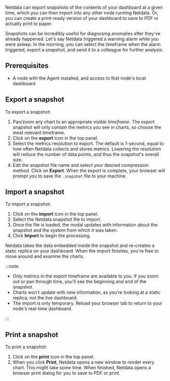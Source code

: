 <!--
title: "Snapshot data"
sidebar_label: "Snapshot data"
custom_edit_url: "https://github.com/netdata/netdata/blob/master/docs/tasks/miscellaneous/snapshot-data.md"
learn_status: "Published"
learn_topic_type: "Tasks"
learn_rel_path: "operations"
learn_docs_purpose: "Instructions on how to take snapshots of data"
-->

Netdata can export snapshots of the contents of your dashboard at a given time, which you can then import into any other
node running Netdata. Or, you can create a print-ready version of your dashboard to save to PDF or actually print to
paper.

Snapshots can be incredibly useful for diagnosing anomalies after they've already happened. Let's say Netdata triggered
a warning alarm while you were asleep. In the morning, you can select the timeframe when the alarm triggered, export a
snapshot, and send it to a colleague for further analysis.

## Prerequisites

- A node with the Agent installed, and access to that node's local dashboard

## Export a snapshot

To export a snapshot:

1. Pan/zoom any chart to an appropriate _visible timeframe_. The export snapshot will only
   contain the metrics you see in charts, so choose the most relevant timeframe.
2. Click on the **export** icon in the top panel.
3. Select the metrics resolution to export. The default is 1-second, equal to how often Netdata collects and stores
   metrics. Lowering the resolution will reduce the number of data points, and thus the snapshot's overall size.
4. Edit the snapshot file name and select your desired compression method. Click on **Export**. When the export is
   complete, your browser will prompt you to save the `.snapshot` file to your machine.

## Import a snapshot

To import a snapshot:

1. Click on the **import** icon in the top panel.
2. Select the Netdata snapshot file to import.
3. Once the file is loaded, the modal updates with information about the snapshot and the system from which it was
   taken.
4. Click **Import** to begin the processing.

Netdata takes the data embedded inside the snapshot and re-creates a static replica on your dashboard. When the import
finishes, you're free to move around and examine the charts.

:::note

- Only metrics in the export timeframe are available to you. If you zoom out or pan through time, you'll see the
  beginning and end of the snapshot.
- Charts won't update with new information, as you're looking at a static replica, not the live dashboard.
- The import is only temporary. Reload your browser tab to return to your node's real-time dashboard.

:::

## Print a snapshot

To print a snapshot:

1. Click on the **print** icon in the top panel.
2. When you click **Print**, Netdata opens a new window to render every chart. This might take some time. When finished,
   Netdata opens a browser print dialog for you to save to PDF or print.